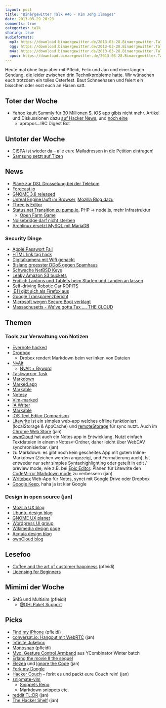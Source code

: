 ```yaml
---
layout: post
title: "Binärgewitter Talk #46 - Kim Jong Ilmages"
date: 2013-03-29 20:20
comments: true
categories: talk
sharing: true
audioformats:
  mp3: https://download.binaergewitter.de/2013-03-28.Binaergewitter.Talk.46.mp3
  ogg: https://download.binaergewitter.de/2013-03-28.Binaergewitter.Talk.46.ogg
  m4a: https://download.binaergewitter.de/2013-03-28.Binaergewitter.Talk.46.m4a
  opus: https://download.binaergewitter.de/2013-03-28.Binaergewitter.Talk.46.opus
---
```

Heute mal ohne Ingo aber mit Pfleidi, Felix und Jan und einer langen Sendung, die leider zwischen drin Technikprobleme hatte. Wir wünschen euch trotzdem ein tolles Osterfest. Baut Schneehasen und feiert
ein bisschen oder esst euch an Hasen satt.

## Toter der Woche

- [Yahoo kauft Summly für 30 Millionen $](http://ycorpblog.com/2013/03/25/yahoo-to-acquire-summly/), iOS app gibts nicht mehr. Artikel und Diskussionen dazu [auf Hacker News](
https://news.ycombinator.com/item?id=5442290), und [noch eine](https://news.ycombinator.com/item?id=5445159)
    - apropos...IRC Digest Bot

## Untoter der Woche

- [CISPA ist wieder da](http://www.cispaisback.org/) – alle eure Mailadressen in die Petition eintragen!
- [Samsung setzt auf Tizen](http://www.osnews.com/story/26865/Samsung_s_future_is_Tizen_not_Android)


## News

- [Pläne zur DSL Drosselung bei der Telekom](http://fanboys.fm/drossel/)
- [Forecast.io](http://forecast.io/)
- [GNOME 3.8 released](https://www.gnome.org/news/2013/03/gnome-3-8-released/)
- [Unreal Engine läuft im Browser](http://www.golem.de/news/html5-unreal-engine-laeuft-nativ-im-browser-1303-98432.html), [Mozilla Blog dazu](
https://blog.mozilla.org/blog/2013/03/27/mozilla-is-unlocking-the-power-of-the-web-as-a-platform-for-gaming/)
- [Three.js Editor](http://mrdoob.github.com/three.js/editor/)
- [Status.net Transition zu pump.io](https://lwn.net/SubscriberLink/544347/d9c904117b4824d1/), PHP -> node.js, mehr Infrastruktur
  - [Open Farm Game](https://openfarmgame.com/)
- [Noisebridge darf nicht sterben](https://www.noisebridge.net/pipermail/noisebridge-discuss/2013-March/035494.html)
- [Archlinux ersetzt MySQL mit MariaDB](https://www.archlinux.org/news/mariadb-replaces-mysql-in-repositories/)

### Security Dinge

- [Apple Passwort Fail](http://venturebeat.com/2013/03/22/apple-password-flaw/)
- [HTML link tag hack](http://hackaday.com/2013/03/23/html-link-tag-hack-sends-you-to-the-wrong-place/)
- [Digitalkamera mit Wifi gehackt](http://www.net-security.org/secworld.php?id=14651)
- [Bislang groesster DDoS gegen Spamhaus](http://www.gulli.com/news/21132-massive-ddos-angriffe-gegen-spamhaus-2013-03-27)
- [Schwache NetBSD Keys](http://www.theregister.co.uk/2013/03/26/netbsd_crypto_bug/)
- [Leaky Amazon S3 buckets](http://www.v3.co.uk/v3-uk/news/2258192/leaky-amazon-s3-buckets-put-thousands-of-company-secrets-at-risk)
- [Endlich Laptops und Tablets beim Starten und Landen an lassen](http://9to5google.com/2013/03/25/faa-expected-to-allow-tablet-and-laptop-use-during-take-off-landing-this-year/)
- [Self-driving Robotic Car ROPITS](http://www.shiotsu-used-car.com/blog/hitachi-selfdrivingroboticcar-ropits.htm)
- [IE11 gibt sich als Firefox aus](http://www.neowin.net/news/ie11-to-appear-as-firefox-to-avoid-legacy-ie-css)
- [Google Transparenzbericht](http://www.google.com/transparencyreport/removals/)
- [Microsoft wegen Secure Boot verklagt](http://www.heise.de/open/meldung/Microsoft-wegen-Secure-Boot-verklagt-1830704.html)
- [Massachusetts - We've gotta Tax .... THE CLOUD](http://slashdot.org/topic/cloud/massachusetts-considering-a-tax-on-the-cloud/)

## Themen

### Tools zur Verwaltung von Notizen

- [Evernote hacked](http://www.cnn.com/2013/03/04/tech/web/evernote-hacked)
- [Dropbox](http://www.dropbox.com/)
  - Drobox rendert Markdown beim verlinken von Dateien
- [NvAlt](http://brettterpstra.com/projects/nvalt/)
  * [NvAlt + Byword](http://bettermess.com/nvalt-and-byword/)
- [Taskwarrior Task](http://taskwarrior.org/projects/show/taskwarrior)
- [Markdown](http://daringfireball.net/projects/markdown/)
- [Marked.app](http://markedapp.com/)
- [Markable](http://markable.in/)
- [Notesy](http://notesy-app.com/)
- [Vim-marked](https://github.com/itspriddle/vim-marked)
- [iA Writer](http://www.iawriter.com/mac/)
- [Markable](http://markable.in/)
- [iOS Text Editor Comparison](http://brettterpstra.com/ios-text-editors/)
- [Litewrite](http://litewrite.net) ist ein simples web-app welches offline funktioniert (localStorage & AppCache) und [remoteStorage](http://remotestorage.io) für sync nutzt. Auch im [Chrome Web
Store](https://chrome.google.com/webstore/detail/litewrite/cbdonnipllnmnkbmeopncohocjggmdkk) (jan)
- [ownCloud](http://owncloud.org) hat auch ein Notes app in Entwicklung. Nutzt einfach Textdateien in einem »Notes«-Ordner, daher leicht über WebDAV synchronisierbar. (jan)
- zu Markdown: es gibt noch kein gescheites App mit gutem Inline-Markdown (Zeichen werden angezeigt, und Formatierung auch). Ist entweder nur sehr simples Syntaxhighlighting oder geteilt in edit / preview
mode, wie z.B. bei [Epic Editor](http://epiceditor.com). Planen für Litewrite den [CodeMirror Markdown mode](http://codemirror.net/mode/markdown/index.html) zu verbessern (jan)
- [Writebox](https://write-box.appspot.com/) Web-App für Notes, synct mit Google Drive oder Dropbox
- [Google Keep](https://drive.google.com/keep/), haha ja ist klar Google


### Design in open source (jan)

- [Mozilla UX blog](https://blog.mozilla.org/ux/)
- [Ubuntu design blog](http://design.canonical.com/)
- [GNOME UX planet](https://planet.gnome.org/ux/)
- [Wordpress UI group](https://make.wordpress.org/ui/)
- [Wikimedia design page](https://www.mediawiki.org/wiki/Design)
- [Acquia design blog](http://www.acquia.com/blog/design)
- [ownCloud blog](https://owncloud.com/blog/category/community)


## Lesefoo

- [Coffee and the art of customer happiness](http://www.paperplanes.de//2013/1/16/coffee-and-the-art-of-customer-happiness.html) (pfleidi)
- [Licensing for Beginners](https://joepie91.wordpress.com/2013/03/21/licensing-for-beginners/)


## Mimimi der Woche

- SMS und Multisim (pfleidi)
    * [@DHLPaket Support](https://twitter.com/dhlpaket)


## Picks

- [Find my iPhone](http://www.apple.com/iphone/icloud/#find) (pfleidi)
- [conversat.io: Hangout mit WebRTC](http://conversat.io/binaergewitter) (jan)
- [Infinite Jukebox](http://labs.echonest.com/Uploader/index.html)
- [Monosnap](http://monosnap.com/) (pfleidi)
- [Myo: Gesture Control Armband](https://getmyo.com/) aus YCombinator Winter batch
- [Erlang the movie II the sequel](http://www.gar1t.com/blog/2013/03/21/erlang-the-movie-ii-the-sequel/)
- [Elezea](http://www.elezea.com/) und [Ignore the Code](http://ignorethecode.net/blog/) (jan)
- [Fork my Dongle](http://forkmydongle.com/)
- [Hacker Couch](http://github.com/jancborchardt/hackercouch) – forkt es und packt eure Couch rein! (jan)
- [snipmate-vim](https://github.com/garbas/vim-snipmate)
    - [Snippets Repo](https://github.com/honza/snipmate-snippets)
    - Markdown snippets etc.
- [reddit TL;DR](http://www.reddit.com/r/tldr) (jan)
- [The Hacker Shelf](http://hackershelf.com/browse/) (jan)
